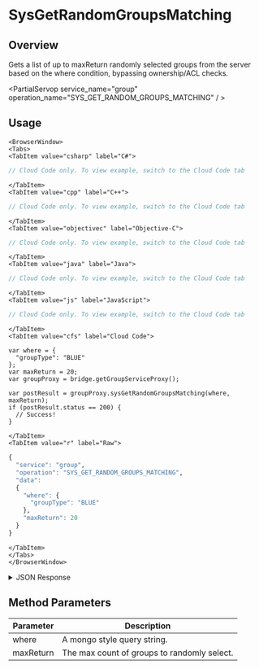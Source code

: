 # SysGetRandomGroupsMatching
## Overview
Gets a list of up to maxReturn randomly selected groups from the server based on the where condition, bypassing ownership/ACL checks.

<PartialServop service_name="group" operation_name="SYS_GET_RANDOM_GROUPS_MATCHING" / >

## Usage

```mdx-code-block
<BrowserWindow>
<Tabs>
<TabItem value="csharp" label="C#">
```

```csharp
// Cloud Code only. To view example, switch to the Cloud Code tab
```

```mdx-code-block
</TabItem>
<TabItem value="cpp" label="C++">
```

```cpp
// Cloud Code only. To view example, switch to the Cloud Code tab
```

```mdx-code-block
</TabItem>
<TabItem value="objectivec" label="Objective-C">
```

```objectivec
// Cloud Code only. To view example, switch to the Cloud Code tab
```

```mdx-code-block
</TabItem>
<TabItem value="java" label="Java">
```

```java
// Cloud Code only. To view example, switch to the Cloud Code tab
```

```mdx-code-block
</TabItem>
<TabItem value="js" label="JavaScript">
```

```javascript
// Cloud Code only. To view example, switch to the Cloud Code tab
```

```mdx-code-block
</TabItem>
<TabItem value="cfs" label="Cloud Code">
```

```cfscript
var where = {
  "groupType": "BLUE"
};
var maxReturn = 20;
var groupProxy = bridge.getGroupServiceProxy();

var postResult = groupProxy.sysGetRandomGroupsMatching(where, maxReturn);
if (postResult.status == 200) {
  // Success!
}
```

```mdx-code-block
</TabItem>
<TabItem value="r" label="Raw">
```

```r
{
  "service": "group",
  "operation": "SYS_GET_RANDOM_GROUPS_MATCHING",
  "data":
  {
    "where": {
      "groupType": "BLUE"
    },
    "maxReturn": 20
  }
}
```

```mdx-code-block
</TabItem>
</Tabs>
</BrowserWindow>
```

<details>
<summary>JSON Response</summary>

```json
{
  "data": {
    "count": 1,
    "groups": [
      {
        "gameId": "23782",
        "groupId": "2bf538d1-19ea-4e14-9862-f979215e09b7",
        "ownerId": "7f06ee4d-bc40-48ea-aa27-d3b73059491b",
        "name": "gname1",
        "groupType": "group1",
        "createdAt": 1594906094270,
        "updatedAt": 1594906094270,
        "members": {
          "10b6d6fa-0aa6-43b0-a7b3-48aff2d13312": {
            "role": "MEMBER",
            "attributes": {}
          },
          "7f06ee4d-bc40-48ea-aa27-d3b73059491b": {
            "role": "OWNER",
            "attributes": {}
          }
        },
        "pendingMembers": {
          "10b6d6fa-0aa6-43b0-a7b3-48aff2d13312": {
            "role": "MEMBER",
            "attributes": {},
            "pendingReason": "INVITED_TO_JOIN"
          }
        },
        "version": 1,
        "data": {},
        "summaryData": {},
        "isOpenGroup": true,
        "defaultMemberAttributes": {},
        "memberCount": 2,
        "invitedPendingMemberCount": 1,
        "requestingPendingMemberCount": 0,
        "acl": {
          "member": 2,
          "other": 2
        }
      }
    ]
  },
  "status": 200
}
```
</details>

## Method Parameters
Parameter | Description
--------- | -----------
where | A mongo style query string.
maxReturn | The max count of groups to randomly select.


